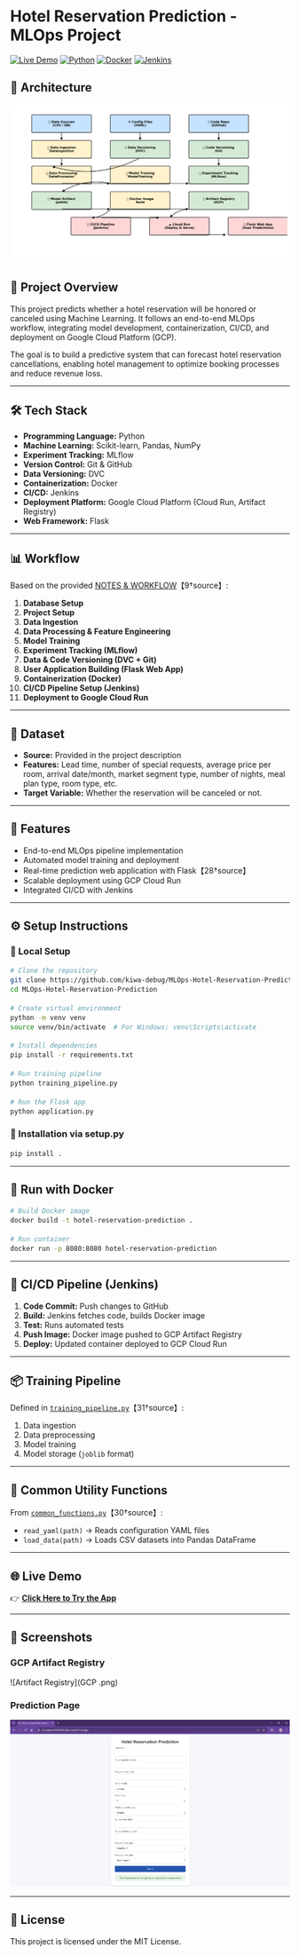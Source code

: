 
# Hotel Reservation Prediction - MLOps Project

[![Live Demo](https://img.shields.io/badge/Live-Demo-brightgreen)](https://ml-project-942938206338.us-central1.run.app/)
[![Python](https://img.shields.io/badge/Python-3.9%2B-blue)](https://www.python.org/)
[![Docker](https://img.shields.io/badge/Docker-Ready-blue)](https://www.docker.com/)
[![Jenkins](https://img.shields.io/badge/CI%2FCD-Jenkins-orange)](https://www.jenkins.io/)

## 🧭 Architecture
![Architecture](architecture.png)


## 📌 Project Overview
This project predicts whether a hotel reservation will be honored or canceled using Machine Learning. 
It follows an end-to-end MLOps workflow, integrating model development, containerization, CI/CD, and deployment on Google Cloud Platform (GCP).


The goal is to build a predictive system that can forecast hotel reservation cancellations, enabling hotel management to optimize booking processes and reduce revenue loss.

---

## 🛠 Tech Stack
- **Programming Language:** Python
- **Machine Learning:** Scikit-learn, Pandas, NumPy
- **Experiment Tracking:** MLflow
- **Version Control:** Git & GitHub
- **Data Versioning:** DVC
- **Containerization:** Docker
- **CI/CD:** Jenkins
- **Deployment Platform:** Google Cloud Platform (Cloud Run, Artifact Registry)
- **Web Framework:** Flask

---

## 📊 Workflow
Based on the provided [NOTES & WORKFLOW](NOTES%20%26%20WORKFLOW.pdf)【9†source】:
1. **Database Setup**
2. **Project Setup**
3. **Data Ingestion**
4. **Data Processing & Feature Engineering**
5. **Model Training**
6. **Experiment Tracking (MLflow)**
7. **Data & Code Versioning (DVC + Git)**
8. **User Application Building (Flask Web App)**
9. **Containerization (Docker)**
10. **CI/CD Pipeline Setup (Jenkins)**
11. **Deployment to Google Cloud Run**

---

## 📂 Dataset
- **Source:** Provided in the project description
- **Features:** Lead time, number of special requests, average price per room, arrival date/month, market segment type, number of nights, meal plan type, room type, etc.
- **Target Variable:** Whether the reservation will be canceled or not.

---

## 🚀 Features
- End-to-end MLOps pipeline implementation
- Automated model training and deployment
- Real-time prediction web application with Flask【28†source】
- Scalable deployment using GCP Cloud Run
- Integrated CI/CD with Jenkins

---

## ⚙️ Setup Instructions

### 🔹 Local Setup
```bash
# Clone the repository
git clone https://github.com/kiwa-debug/MLOps-Hotel-Reservation-Prediction.git
cd MLOps-Hotel-Reservation-Prediction

# Create virtual environment
python -m venv venv
source venv/bin/activate  # For Windows: venv\Scripts\activate

# Install dependencies
pip install -r requirements.txt

# Run training pipeline
python training_pipeline.py

# Run the Flask app
python application.py
```

### 🔹 Installation via setup.py
```bash
pip install .
```

---

## 🐳 Run with Docker
```bash
# Build Docker image
docker build -t hotel-reservation-prediction .

# Run container
docker run -p 8080:8080 hotel-reservation-prediction
```

---

## 🔄 CI/CD Pipeline (Jenkins)
1. **Code Commit:** Push changes to GitHub
2. **Build:** Jenkins fetches code, builds Docker image
3. **Test:** Runs automated tests
4. **Push Image:** Docker image pushed to GCP Artifact Registry
5. **Deploy:** Updated container deployed to GCP Cloud Run

---

## 📦 Training Pipeline
Defined in [`training_pipeline.py`](training_pipeline.py)【31†source】:
1. Data ingestion
2. Data preprocessing
3. Model training
4. Model storage (`joblib` format)

---

## 📜 Common Utility Functions
From [`common_functions.py`](common_functions.py)【30†source】:
- `read_yaml(path)` → Reads configuration YAML files
- `load_data(path)` → Loads CSV datasets into Pandas DataFrame

---

## 🌐 Live Demo
👉 **[Click Here to Try the App](https://ml-project-942938206338.us-central1.run.app/)**

---

## 📸 Screenshots
### GCP Artifact Registry
![Artifact Registry](GCP .png)

### Prediction Page
![Prediction Page](Prediction%20pages.png)

---

## 📜 License
This project is licensed under the MIT License.
